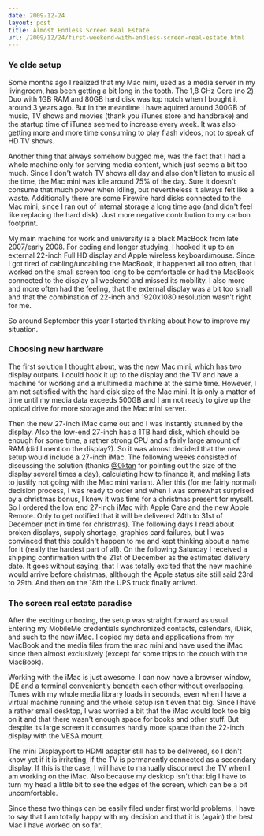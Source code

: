 ```yaml
---
date: 2009-12-24
layout: post
title: Almost Endless Screen Real Estate
url: /2009/12/24/first-weekend-with-endless-screen-real-estate.html
---
```


### Ye olde setup

Some months ago I realized that my Mac mini, used as a media server in my
livingroom, has been getting a bit long in the tooth. The 1,8 GHz Core (no 2)
Duo with 1GB RAM and 80GB hard disk was top notch when I bought it around 3
years ago. But in the meantime I have aquired around 300GB of music, TV shows
and movies (thank you iTunes store and handbrake) and the startup time of
iTunes seemed to increase every week. It was also getting more and more time
consuming to play flash videos, not to speak of HD TV shows.

Another thing that always somehow bugged me, was the fact that I had a whole
machine only for serving media content, which just seems a bit too much. Since
I don't watch TV shows all day and also don't listen to music all the time,
the Mac mini was idle around 75% of the day. Sure it doesn't consume that much
power when idling, but nevertheless it always felt like a waste. Additionally
there are some Firewire hard disks connected to the Mac mini, since I ran out
of internal storage a long time ago (and didn't feel like replacing the hard
disk). Just more negative contribution to my carbon footprint.

My main machine for work and university is a black MacBook from late
2007/early 2008. For coding and longer studying, I hooked it up to an external
22-inch Full HD display and Apple wireless keyboard/mouse. Since I got tired
of cabling/uncabling the MacBook, it happened all too often, that I worked on
the small screen too long to be comfortable or had the MacBook connected to
the display all weekend and missed its mobility. I also more and more often
had the feeling, that the external display was a bit too small and that the
combination of 22-inch and 1920x1080 resolution wasn't right for me.

So around September this year I started thinking about how to improve my
situation.

### Choosing new hardware

The first solution I thought about, was the new Mac mini, which has two
display outputs. I could hook it up to the display and the TV and have a
machine for working and a multimedia machine at the same time. However, I am
not satisfied with the hard disk size of the Mac mini. It is only a matter of
time until my media data exceeds 500GB and I am not ready to give up the
optical drive for more storage and the Mac mini server.

Then the new 27-inch iMac came out and I was instantly stunned by the display.
Also the low-end 27-inch has a 1TB hard disk, which should be enough for some
time, a rather strong CPU and a fairly large amount of RAM (did I mention the
display?). So it was almost decided that the new setup would include a 27-inch
iMac. The following weeks consisted of discussing the solution (thanks
[@0ktan](http://twitter.com/0ktan) for pointing out the size of the display
several times a day), calculating how to finance it, and making lists to
justify not going with the Mac mini variant. After this (for me fairly normal)
decision process, I was ready to order and when I was somewhat surprised by a
christmas bonus, I knew it was time for a christmas present for myself. So I
ordered the low end 27-inch iMac with Apple Care and the new Apple Remote.
Only to get notified that it will be delivered 24th to 31st of December (not
in time for christmas). The following days I read about broken displays,
supply shortage, graphics card failures, but I was convinced that this
couldn't happen to me and kept thinking about a name for it (really the
hardest part of all). On the following Saturday I received a shipping
confirmation with the 21st of December as the estimated delivery date. It goes
without saying, that I was totally excited that the new machine would arrive
before christmas, allthough the Apple status site still said 23rd to 29th. And
then on the 18th the UPS truck finally arrived.

### The screen real estate paradise

After the exciting unboxing, the setup was straight forward as usual. Entering
my MobileMe credentials synchronized contacts, calendars, iDisk, and such to
the new iMac. I copied my data and applications from my MacBook and the media
files from the mac mini and have used the iMac since then almost exclusively
(except for some trips to the couch with the MacBook).

Working with the iMac is just awesome. I can now have a browser window, IDE
and a terminal conveniently beneath each other without overlapping. iTunes
with my whole media library loads in seconds, even when I have a virtual
machine running and the whole setup isn't even that big. Since I have a rather
small desktop, I was worried a bit that the iMac would look too big on it and
that there wasn't enough space for books and other stuff. But despite its
large screen it consumes hardly more space than the 22-inch display with the
VESA mount.

The mini Displayport to HDMI adapter still has to be delivered, so I don't
know yet if it is irritating, if the TV is permanently connected as a
secondary display. If this is the case, I will have to manually disconnect the
TV when I am working on the iMac. Also because my desktop isn't that big I
have to turn my head a little bit to see the edges of the screen, which can be
a bit uncomfortable.

Since these two things can be easily filed under first world problems, I have
to say that I am totally happy with my decision and that it is (again) the
best Mac I have worked on so far.
